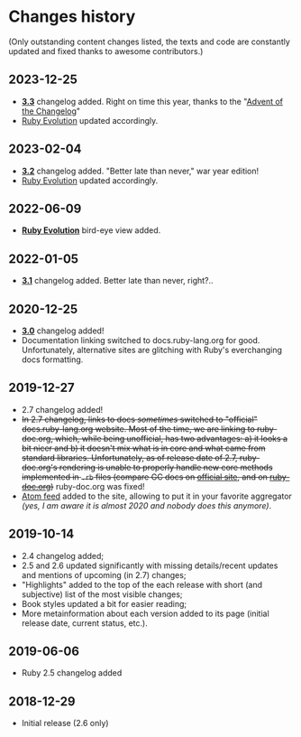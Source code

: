 # Changes history

(Only outstanding content changes listed, the texts and code are constantly updated and fixed thanks to awesome contributors.)

## 2023-12-25

* **[3.3](3.3.html)** changelog added. Right on time this year, thanks to the "[Advent of the Changelog](https://zverok.space/blog/2023-12-07-advent-of-changelog-week1.html)"
* [Ruby Evolution](evolution.html) updated accordingly.

## 2023-02-04

* **[3.2](3.2.html)** changelog added. "Better late than never," war year edition!
* [Ruby Evolution](evolution.html) updated accordingly.

## 2022-06-09

* **[Ruby Evolution](evolution.html)** bird-eye view added.

## 2022-01-05

* **[3.1](3.1.html)** changelog added. Better late than never, right?..

## 2020-12-25

* **[3.0](3.0.html)** changelog added!
* Documentation linking switched to docs.ruby-lang.org for good. Unfortunately, alternative sites are glitching with Ruby's everchanging docs formatting.

## 2019-12-27

* 2.7 changelog added!
* ~~In 2.7 changelog, links to docs _sometimes_ switched to "official" docs.ruby-lang.org website. Most of the time, we are linking to ruby-doc.org, which, while being unofficial, has two advantages: a) it looks a bit nicer and b) it doesn't mix what is in core and what came from standard libraries. Unfortunately, as of release date of 2.7, ruby-doc.org's rendering is unable to properly handle new core methods implemented in `.rb` files (compare GC docs on [official site](https://docs.ruby-lang.org/en/master/GC.html), and on [ruby-doc.org](https://ruby-doc.org/core-2.7.0/GC.html))~~ ruby-doc.org was fixed!
* [Atom feed](feed.xml) added to the site, allowing to put it in your favorite aggregator _(yes, I am aware it is almost 2020 and nobody does this anymore)_.

## 2019-10-14

* 2.4 changelog added;
* 2.5 and 2.6 updated significantly with missing details/recent updates and mentions of upcoming (in 2.7) changes;
* "Highlights" added to the top of the each release with short (and subjective) list of the most visible changes;
* Book styles updated a bit for easier reading;
* More metainformation about each version added to its page (initial release date, current status, etc.).

## 2019-06-06

* Ruby 2.5 changelog added

## 2018-12-29

* Initial release (2.6 only)
